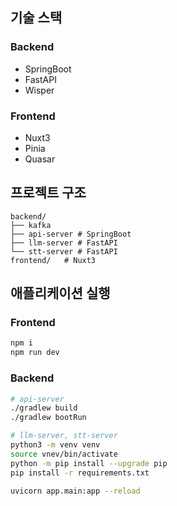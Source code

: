 ## 기술 스택

### Backend

- SpringBoot
- FastAPI
- Wisper

### Frontend

- Nuxt3
- Pinia
- Quasar

## 프로젝트 구조

```
backend/
├── kafka
├── api-server # SpringBoot
├── llm-server # FastAPI
└── stt-server # FastAPI
frontend/   # Nuxt3
```

## 애플리케이션 실행

### Frontend

```bash
npm i
npm run dev
```

### Backend

```bash
# api-server
./gradlew build
./gradlew bootRun

# llm-server, stt-server
python3 -m venv venv
source vnev/bin/activate
python -m pip install --upgrade pip
pip install -r requirements.txt

uvicorn app.main:app --reload
```
